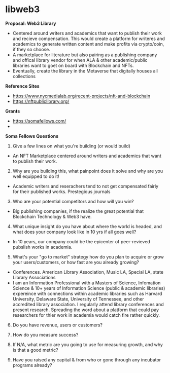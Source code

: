 # libweb3
**Proposal: Web3 Library**
- Centered around writers and academics that want to publish their work and recieve compensation. This would create a platform for writeres and academics to generate written content and make profits via crypto/coin, if they so choose. 
- A marketplace for literature but also pairing as a publishing company and offical library vendor for when ALA & other academic/public libraries want to goet on board with Blockchain and NFTs.
- Eventually, create the library in the Metaverse that digitally houses all collections 

**Reference Sites**
- https://www.nycmedialab.org/recent-projects/nft-and-blockchain
- https://nftpubliclibrary.org/

**Grants** 
- https://somafellows.com/
- 
**Soma Fellows Questions**
1. Give a few lines on what you're building (or would build)
- An NFT Marketplace centered around writers and academics that want to publish their work. 

2. Why are you building this, what painpoint does it solve and why are you well equipped to do it!
- Academic writers and reserachers tend to not get compensated fairly for their published works. Prestegious journals 

3. Who are your potential competitors and how will you win?
- Big publishing companies, if the realize the great potential that Blockchain Technology & Web3 have. 

4. What unique insight do you have about where the world is headed, and what does your company look like in 10 yrs if all goes well?
- In 10 years, our company could be the epicenter of peer-revieved pubslish works in academia. 

5. What's your "go to market" strategy how do you plan to acquire or grow your users/customers, or how fast are you already growing?
- Conferences. American Library Association, Music LA, Special LA, state Library Associations
- I am an Information Professional with a Masters of Science, Infomation Science & 10+ years of Information Science (public & academic libraries) expereince with connections within academic libraries such as Harvard University, Delaware State, University of Tennessee, and other accredited library association. I regularly attend library conferences and present research. Spreading the word about a platform that could pay researchers for thier work in academia would catch fire rather quickly. 
6. Do you have revenue, users or customers?

7. How do you measure success?

8. If N/A, what metric are you going to use for measuring growth, and why is that a good metric?

9. Have you raised any capital & from who or gone through any incubator programs already?
